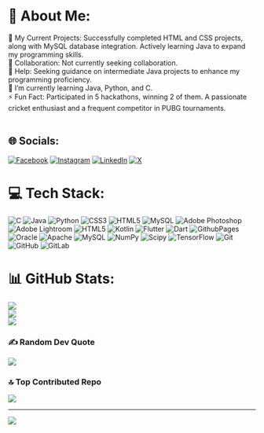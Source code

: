 # 💫 About Me:
🔭 My Current Projects: Successfully completed HTML and CSS projects, along with MySQL database integration. Actively learning Java to expand my programming skills.<br>👯 Collaboration: Not currently seeking collaboration.<br>🤝 Help: Seeking guidance on intermediate Java projects to enhance my programming proficiency.<br>🌱 I’m currently learning Java, Python, and C.<br>⚡ Fun Fact: Participated in 5 hackathons, winning 2 of them. A passionate cricket enthusiast and a frequent competitor in PUBG tournaments.<br><br>


## 🌐 Socials:
[![Facebook](https://img.shields.io/badge/Facebook-%231877F2.svg?logo=Facebook&logoColor=white)](https://www.facebook.com/ravirajhans2006/) [![Instagram](https://img.shields.io/badge/Instagram-%23E4405F.svg?logo=Instagram&logoColor=white)](https://instagram.com/Its_me_rajhansrj) [![LinkedIn](https://img.shields.io/badge/LinkedIn-%230077B5.svg?logo=linkedin&logoColor=white)](https://www.linkedin.com/in/ravirajhans1/) [![X](https://img.shields.io/badge/X-black.svg?logo=X&logoColor=white)](https://x.com/Rjrajhans) 

# 💻 Tech Stack:
![C](https://img.shields.io/badge/c-%2300599C.svg?style=plastic&logo=c&logoColor=white) ![Java](https://img.shields.io/badge/java-%23ED8B00.svg?style=plastic&logo=openjdk&logoColor=white) ![Python](https://img.shields.io/badge/python-3670A0?style=plastic&logo=python&logoColor=ffdd54) ![CSS3](https://img.shields.io/badge/css3-%231572B6.svg?style=plastic&logo=css3&logoColor=white) ![HTML5](https://img.shields.io/badge/html5-%23E34F26.svg?style=plastic&logo=html5&logoColor=white) ![MySQL](https://img.shields.io/badge/mysql-4479A1.svg?style=plastic&logo=mysql&logoColor=white) ![Adobe Photoshop](https://img.shields.io/badge/adobe%20photoshop-%2331A8FF.svg?style=plastic&logo=adobe%20photoshop&logoColor=white) ![Adobe Lightroom](https://img.shields.io/badge/Adobe%20Lightroom-31A8FF.svg?style=plastic&logo=Adobe%20Lightroom&logoColor=white) ![HTML5](https://img.shields.io/badge/html5-%23E34F26.svg?style=plastic&logo=html5&logoColor=white) ![Kotlin](https://img.shields.io/badge/kotlin-%237F52FF.svg?style=plastic&logo=kotlin&logoColor=white) ![Flutter](https://img.shields.io/badge/Flutter-%2302569B.svg?style=plastic&logo=Flutter&logoColor=white) ![Dart](https://img.shields.io/badge/dart-%230175C2.svg?style=plastic&logo=dart&logoColor=white) ![GithubPages](https://img.shields.io/badge/github%20pages-121013?style=plastic&logo=github&logoColor=white) ![Oracle](https://img.shields.io/badge/Oracle-F80000?style=plastic&logo=oracle&logoColor=white) ![Apache](https://img.shields.io/badge/apache-%23D42029.svg?style=plastic&logo=apache&logoColor=white) ![MySQL](https://img.shields.io/badge/mysql-4479A1.svg?style=plastic&logo=mysql&logoColor=white) ![NumPy](https://img.shields.io/badge/numpy-%23013243.svg?style=plastic&logo=numpy&logoColor=white) ![Scipy](https://img.shields.io/badge/SciPy-%230C55A5.svg?style=plastic&logo=scipy&logoColor=%white) ![TensorFlow](https://img.shields.io/badge/TensorFlow-%23FF6F00.svg?style=plastic&logo=TensorFlow&logoColor=white) ![Git](https://img.shields.io/badge/git-%23F05033.svg?style=plastic&logo=git&logoColor=white) ![GitHub](https://img.shields.io/badge/github-%23121011.svg?style=plastic&logo=github&logoColor=white) ![GitLab](https://img.shields.io/badge/gitlab-%23181717.svg?style=plastic&logo=gitlab&logoColor=white)
# 📊 GitHub Stats:
![](https://github-readme-stats.vercel.app/api?username=Ravi-Rajhans&theme=dark&hide_border=false&include_all_commits=true&count_private=false)<br/>
![](https://github-readme-streak-stats.herokuapp.com/?user=Ravi-Rajhans&theme=dark&hide_border=false)<br/>
![](https://github-readme-stats.vercel.app/api/top-langs/?username=Ravi-Rajhans&theme=dark&hide_border=false&include_all_commits=true&count_private=false&layout=compact)

### ✍️ Random Dev Quote
![](https://quotes-github-readme.vercel.app/api?type=horizontal&theme=radical)

### 🔝 Top Contributed Repo
![](https://github-contributor-stats.vercel.app/api?username=Ravi-Rajhans&limit=5&theme=shadow_blue&combine_all_yearly_contributions=true)

---
[![](https://visitcount.itsvg.in/api?id=Ravi-Rajhans&icon=0&color=5)](https://visitcount.itsvg.in)

<!-- Proudly created with GPRM ( https://gprm.itsvg.in ) -->

